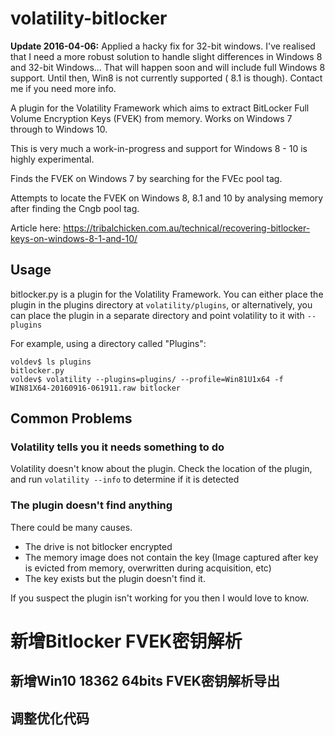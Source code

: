 # volatility-bitlocker

**Update 2016-04-06:** Applied a hacky fix for 32-bit windows. I've realised that I need a more robust solution to handle slight differences in Windows 8 and 32-bit Windows... That will happen soon and will include full Windows 8 support. Until then, Win8 is not currently supported ( 8.1 is though). Contact me if you need more info.

A plugin for the Volatility Framework which aims to extract BitLocker Full Volume Encryption Keys (FVEK) from memory. Works on Windows 7 through to Windows 10.

This is very much a work-in-progress and support for Windows 8 - 10 is highly experimental.

Finds the FVEK on Windows 7 by searching for the FVEc pool tag.

Attempts to locate the FVEK on Windows 8, 8.1 and 10 by analysing memory after finding the Cngb pool tag.

Article here: https://tribalchicken.com.au/technical/recovering-bitlocker-keys-on-windows-8-1-and-10/

## Usage
bitlocker.py is a plugin for the Volatility Framework. You can either place the plugin in the plugins directory at `volatility/plugins`, or  alternatively, you can place the plugin in a separate directory and point volatility to it with `--plugins`

For example, using a directory called "Plugins":

```
voldev$ ls plugins
bitlocker.py
voldev$ volatility --plugins=plugins/ --profile=Win81U1x64 -f WIN81X64-20160916-061911.raw bitlocker
```

## Common Problems

### Volatility tells you it needs something to do

Volatility doesn't know about the plugin. Check the location of the plugin, and run `volatility --info` to determine if it is detected

### The plugin doesn't find anything
There could be many causes.

- The drive is not bitlocker encrypted
- The memory image does not contain the key (Image captured after key is evicted from memory, overwritten during acquisition, etc)
- The key exists but the plugin doesn't find it.

If you suspect the plugin isn't working for you then I would love to know.

# 新增Bitlocker FVEK密钥解析
## 新增Win10 18362 64bits FVEK密钥解析导出
## 调整优化代码
